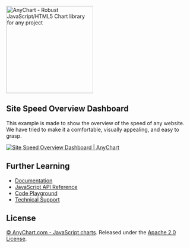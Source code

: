 [<img src="https://cdn.anychart.com/images/logo-transparent-segoe.png?2" width="234px" alt="AnyChart - Robust JavaScript/HTML5 Chart library for any project">](http://www.anychart.com)

## Site Speed Overview Dashboard
This example is made to show the overview of the speed of any website. We have tried to make it a comfortable, visually appealing, and easy to grasp.

[<img src="http://static.anychart.com/images/github/site_speed_dashboard.png" alt="Site Speed Overview Dashboard | AnyChart">](http://anychart.com/solutions/site-speed-solution/)

## Further Learning
* [Documentation](https://docs.anychart.com)
* [JavaScript API Reference](https://api.anychart.com)
* [Code Playground](https://playground.anychart.com)
* [Technical Support](https://anychart.com/support)

## License
[© AnyChart.com - JavaScript charts](http://www.anychart.com). Released under the [Apache 2.0 License](https://github.com/anychart-solutions/site-speed-solution/blob/master/LICENSE).
